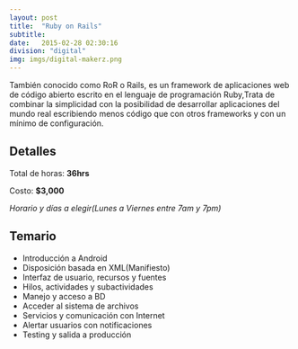 ```yaml
---
layout: post
title:  "Ruby on Rails"
subtitle:
date:   2015-02-28 02:30:16
division: "digital"
img: imgs/digital-makerz.png
---
```

También conocido como RoR o Rails, es un framework de aplicaciones web de código abierto escrito en el lenguaje de programación Ruby,Trata de combinar la simplicidad con la posibilidad de desarrollar aplicaciones del mundo real escribiendo menos código que con otros frameworks y con un mínimo de configuración.

## Detalles
Total de horas: **36hrs**

Costo: **$3,000**

*Horario y días a elegir(Lunes a Viernes entre 7am y 7pm)*

## Temario
- Introducción a Android
- Disposición basada en XML(Manifiesto)
- Interfaz de usuario, recursos y fuentes
- Hilos, actividades y subactividades
- Manejo y acceso a BD
- Acceder al sistema de archivos
- Servicios y comunicación con Internet
- Alertar usuarios con notificaciones
- Testing y salida a producción
